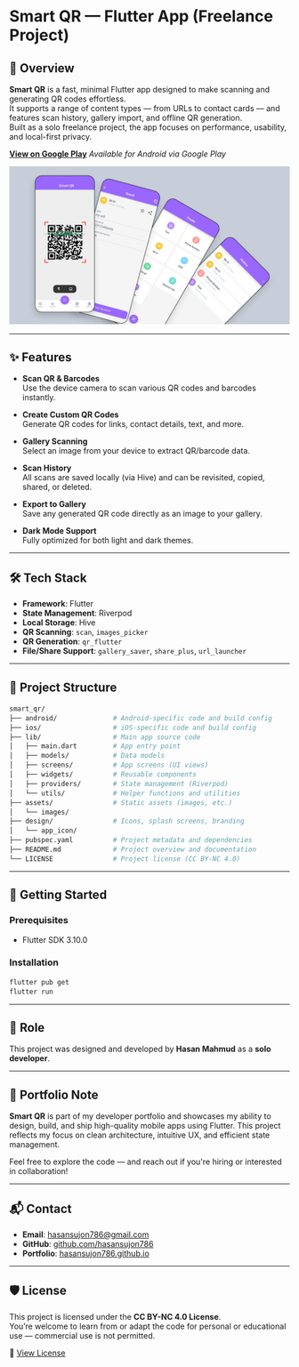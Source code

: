# Smart QR — Flutter App (Freelance Project)

## 🧭 Overview

**Smart QR** is a fast, minimal Flutter app designed to make scanning and generating QR codes effortless.  
It supports a range of content types — from URLs to contact cards — and features scan history, gallery import, and offline QR generation.  
Built as a solo freelance project, the app focuses on performance, usability, and local-first privacy.

**[View on Google Play](https://play.google.com/store/apps/details?id=com.thinknxtmedia.smart_qr&hl=en)**
_Available for Android via Google Play_

![Smart QR Preview](./design/smart-qr.png)

---

## ✨ Features

- **Scan QR & Barcodes**  
  Use the device camera to scan various QR codes and barcodes instantly.

- **Create Custom QR Codes**  
  Generate QR codes for links, contact details, text, and more.

- **Gallery Scanning**  
  Select an image from your device to extract QR/barcode data.

- **Scan History**  
  All scans are saved locally (via Hive) and can be revisited, copied, shared, or deleted.

- **Export to Gallery**  
  Save any generated QR code directly as an image to your gallery.

- **Dark Mode Support**  
  Fully optimized for both light and dark themes.

---

## 🛠 Tech Stack

- **Framework**: Flutter
- **State Management**: Riverpod
- **Local Storage**: Hive
- **QR Scanning**: `scan`, `images_picker`
- **QR Generation**: `qr_flutter`
- **File/Share Support**: `gallery_saver`, `share_plus`, `url_launcher`

---

## 📁 Project Structure

```bash
smart_qr/
├── android/              # Android-specific code and build config
├── ios/                  # iOS-specific code and build config
├── lib/                  # Main app source code
│   ├── main.dart         # App entry point
│   ├── models/           # Data models
│   ├── screens/          # App screens (UI views)
│   ├── widgets/          # Reusable components
│   ├── providers/        # State management (Riverpod)
│   └── utils/            # Helper functions and utilities
├── assets/               # Static assets (images, etc.)
│   └── images/
├── design/               # Icons, splash screens, branding
│   └── app_icon/
├── pubspec.yaml          # Project metadata and dependencies
├── README.md             # Project overview and documentation
└── LICENSE               # Project license (CC BY-NC 4.0)
```

---

## 🚀 Getting Started

### Prerequisites

- Flutter SDK 3.10.0

### Installation

```bash
flutter pub get
flutter run
```

---

## 👤 Role

This project was designed and developed by **Hasan Mahmud** as a **solo developer**.

---

## 🧾 Portfolio Note

**Smart QR** is part of my developer portfolio and showcases my ability to design, build, and ship high-quality mobile apps using Flutter.
This project reflects my focus on clean architecture, intuitive UX, and efficient state management.

Feel free to explore the code — and reach out if you're hiring or interested in collaboration!

---

## 📬 Contact

- **Email**: [hasansujon786@gmail.com](mailto:hasansujon786@gmail.com)
- **GitHub**: [github.com/hasansujon786](https://github.com/hasansujon786)
- **Portfolio**: [hasansujon786.github.io](https://hasansujon786.github.io)

---

## 🛡 License

This project is licensed under the **CC BY-NC 4.0 License**.  
You’re welcome to learn from or adapt the code for personal or educational use — commercial use is not permitted.

🔗 [View License](https://creativecommons.org/licenses/by-nc/4.0/)
